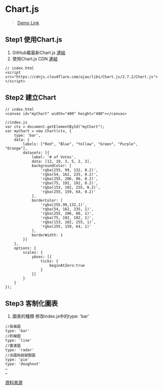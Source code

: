 Chart.js
===
> [Demo Link](https://codepen.io/diuer/full/WyyqOy)
## Step1 使用Chart.js
1. GitHub載最新Chart.js [連結](https://github.com/chartjs/Chart.js/releases/tag/v2.7.2)
2. 使用Chart.js CDN [連結](https://cdnjs.com/libraries/Chart.js)
```
// index.html
<script src="https://cdnjs.cloudflare.com/ajax/libs/Chart.js/2.7.2/Chart.js"></script>
```

## Step2 建立Chart
```
// index.html
<canvas id="myChart" width="400" height="400"></canvas>
```
```
//index.js
var ctx = document.getElementById("myChart");
var myChart = new Chart(ctx, {
    type: 'bar',
    data: {
        labels: ["Red", "Blue", "Yellow", "Green", "Purple", "Orange"],
        datasets: [{
            label: '# of Votes',
            data: [12, 19, 3, 5, 2, 3],
            backgroundColor: [
                'rgba(255, 99, 132, 0.2)',
                'rgba(54, 162, 235, 0.2)',
                'rgba(255, 206, 86, 0.2)',
                'rgba(75, 192, 192, 0.2)',
                'rgba(153, 102, 255, 0.2)',
                'rgba(255, 159, 64, 0.2)'
            ],
            borderColor: [
                'rgba(255,99,132,1)',
                'rgba(54, 162, 235, 1)',
                'rgba(255, 206, 86, 1)',
                'rgba(75, 192, 192, 1)',
                'rgba(153, 102, 255, 1)',
                'rgba(255, 159, 64, 1)'
            ],
            borderWidth: 1
        }]
    },
    options: {
        scales: {
            yAxes: [{
                ticks: {
                    beginAtZero:true
                }
            }]
        }
    }
});
```

## Step3 客制化圖表
1. 圖表的種類 修改index.js中的type: 'bar'
```
//長條圖
type: 'bar'
//折線圖
type: 'line'
//雷達圖
type: 'radar'
//派圖與甜甜圈圖
type: 'pie'
type: 'doughnut'
…
…
```


[資料來源](http://www.chartjs.org/docs/latest/)
